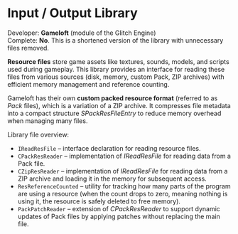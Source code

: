 # Input / Output Library

Developer: __Gameloft__ (module of the Glitch Engine)  
Complete: __No__. This is a shortened version of the library with unnecessary files removed.

__Resource files__ store game assets like textures, sounds, models, and scripts used during gameplay. This library provides an interface for reading these files from various sources (disk, memory, custom Pack, ZIP archives) with efficient memory management and reference counting.

Gameloft has their own __custom packed resource format__ (referred to as *Pack* files), which is a variation of a ZIP archive. It compresses file metadata into a compact structure *SPackResFileEntry* to reduce memory overhead when managing many files.

Library file overview:

- `IReadResFile` – interface declaration for reading resource files.
- `CPackResReader` – implementation of *IReadResFile* for reading data from a Pack file.
- `CZipResReader` – implementation of *IReadResFile* for reading data from a ZIP archive and loading it in the memory for subsequent access.
- `ResReferenceCounted` – utility for tracking how many parts of the program are using a resource (when the count drops to zero, meaning nothing is using it, the resource is safely deleted to free memory).
- `PackPatchReader` – extension of *CPackResReader* to support dynamic updates of Pack files by applying patches without replacing the main file.

